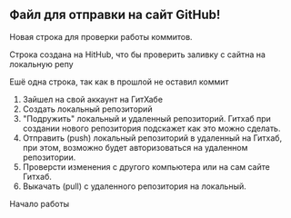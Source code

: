 ## Файл для отправки на сайт GitHub!


Новая строка для проверки работы коммитов.

Строка создана на HitHub, что бы проверить заливку с сайтна на локальную репу

Ешё одна строка, так как в прошлой не оставил коммит


1. Зайшел на свой аккаунт на ГитХабе
2. Создать локальный репозиторий
3. "Подружить" локальный и удаленный репозиторий. Гитхаб при создании нового репозитория подскажет как это можно сделать.
4. Отправить (push) локальный репозиторий в удаленный на Гитхаб, при этом, возможно будет авторизоваться на удаленном репозитории.
5. Проверсти изменения с другого компьютера или на сам сайте Гитхаб.
6. Выкачать (pull) с удаленного репозитория на локальный.

Начало работы
